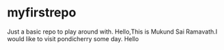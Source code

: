 # myfirstrepo
Just a basic repo to play around with. 
Hello,This is Mukund Sai Ramavath.I would like to visit pondicherry some day.
Hello 